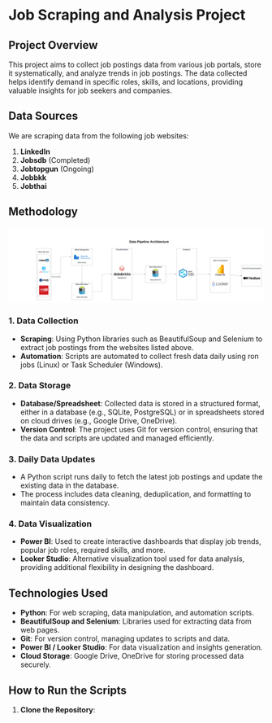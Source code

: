 # Job Scraping and Analysis Project

## Project Overview
This project aims to collect job postings data from various job portals, store it systematically, and analyze trends in job postings. The data collected helps identify demand in specific roles, skills, and locations, providing valuable insights for job seekers and companies.

## Data Sources
We are scraping data from the following job websites:
1. **LinkedIn**
2. **Jobsdb** (Completed)
3. **Jobtopgun** (Ongoing)
4. **Jobbkk**
5. **Jobthai**

## Methodology

![Data Pipeline Architecture](https://github.com/Kittisak-M/Data/blob/main/data_pipeline_architecture.png)

### 1. Data Collection
- **Scraping**: Using Python libraries such as BeautifulSoup and Selenium to extract job postings from the websites listed above.
- **Automation**: Scripts are automated to collect fresh data daily using ron jobs (Linux) or Task Scheduler (Windows).

### 2. Data Storage
- **Database/Spreadsheet**: Collected data is stored in a structured format, either in a database (e.g., SQLite, PostgreSQL) or in spreadsheets stored on cloud drives (e.g., Google Drive, OneDrive).
- **Version Control**: The project uses Git for version control, ensuring that the data and scripts are updated and managed efficiently.

### 3. Daily Data Updates
- A Python script runs daily to fetch the latest job postings and update the existing data in the database.
- The process includes data cleaning, deduplication, and formatting to maintain data consistency.

### 4. Data Visualization
- **Power BI**: Used to create interactive dashboards that display job trends, popular job roles, required skills, and more.
- **Looker Studio**: Alternative visualization tool used for data analysis, providing additional flexibility in designing the dashboard.

## Technologies Used
- **Python**: For web scraping, data manipulation, and automation scripts.
- **BeautifulSoup and Selenium**: Libraries used for extracting data from web pages.
- **Git**: For version control, managing updates to scripts and data.
- **Power BI / Looker Studio**: For data visualization and insights generation.
- **Cloud Storage**: Google Drive, OneDrive for storing processed data securely.

## How to Run the Scripts
1. **Clone the Repository**:
   

   


